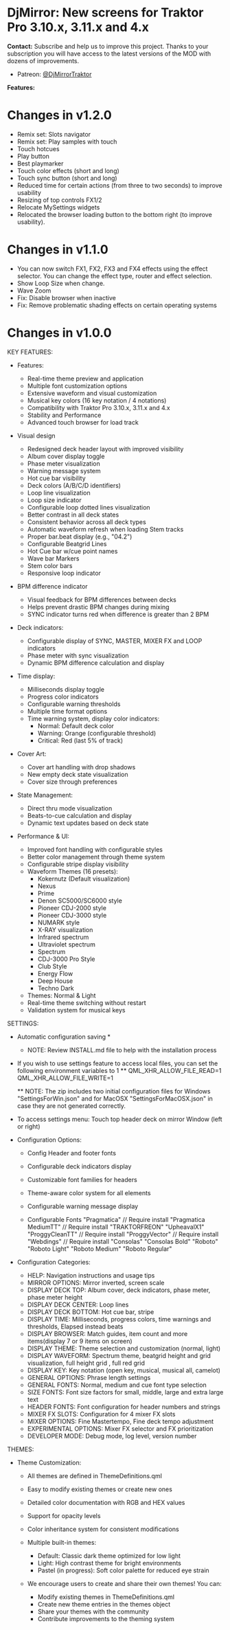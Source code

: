 # DjMirror: New screens for **Traktor Pro 3.10.x, 3.11.x and 4.x**

**Contact:**
  Subscribe and help us to improve this project. Thanks to your subscription you will have access to the latest versions of the MOD with dozens of improvements.

  - Patreon: [@DjMirrorTraktor](https://www.patreon.com/DjMirrorTraktor)

**Features:**
# Changes in v1.2.0
  - Remix set: Slots navigator
  - Remix set: Play samples with touch
  - Touch hotcues
  - Play button
  - Best playmarker
  - Touch color effects (short and long)  
  - Touch sync button (short and long)
  - Reduced time for certain actions (from three to two seconds) to improve usability
  - Resizing of top controls FX1/2
  - Relocate MySettings widgets
  - Relocated the browser loading button to the bottom right (to improve usability).

# Changes in v1.1.0
  - You can now switch FX1, FX2, FX3 and FX4 effects using the effect selector. You can change the effect type, router and effect selection.
  - Show Loop Size when change.
  - Wave Zoom
  - Fix: Disable browser when inactive
  - Fix: Remove problematic shading effects on certain operating systems

# Changes in v1.0.0
  KEY FEATURES:

  - Features:
    - Real-time theme preview and application
    - Multiple font customization options
    - Extensive waveform and visual customization
    - Musical key colors (16 key notation / 4 notations)
    - Compatibility with Traktor Pro 3.10.x, 3.11.x and 4.x
    - Stability and Performance
    - Advanced touch browser for load track

  - Visual design
    - Redesigned deck header layout with improved visibility
    - Album cover display toggle
    - Phase meter visualization
    - Warning message system
    - Hot cue bar visibility
    - Deck colors (A/B/C/D identifiers)
    - Loop line visualization
    - Loop size indicator
    - Configurable loop dotted lines visualization
    - Better contrast in all deck states
    - Consistent behavior across all deck types
    - Automatic waveform refresh when loading Stem tracks
    - Proper bar.beat display (e.g., "04.2")
    - Configurable Beatgrid Lines
    - Hot Cue bar w/cue point names
    - Wave bar Markers
    - Stem color bars
    - Responsive loop indicator

  - BPM difference indicator
    - Visual feedback for BPM differences between decks
    - Helps prevent drastic BPM changes during mixing
    - SYNC indicator turns red when difference is greater than 2 BPM

  - Deck indicators:
    - Configurable display of SYNC, MASTER, MIXER FX and LOOP indicators
    - Phase meter with sync visualization
    - Dynamic BPM difference calculation and display

  - Time display:
    - Milliseconds display toggle
    - Progress color indicators
    - Configurable warning thresholds
    - Multiple time format options
    - Time warning system, display color indicators:
      - Normal: Default deck color
      - Warning: Orange (configurable threshold)
      - Critical: Red (last 5% of track)

  - Cover Art:
    - Cover art handling with drop shadows
    - New empty deck state visualization
    - Cover size through preferences

  - State Management:
    - Direct thru mode visualization
    - Beats-to-cue calculation and display
    - Dynamic text updates based on deck state

  - Performance & UI:
    - Improved font handling with configurable styles
    - Better color management through theme system
    - Configurable stripe display visibility
    - Waveform Themes (16 presets):
      * Kokernutz (Default visualization)
      * Nexus
      * Prime
      * Denon SC5000/SC6000 style
      * Pioneer CDJ-2000 style
      * Pioneer CDJ-3000 style
      * NUMARK style
      * X-RAY visualization
      * Infrared spectrum
      * Ultraviolet spectrum
      * Spectrum
      * CDJ-3000 Pro Style
      * Club Style
      * Energy Flow
      * Deep House
      * Techno Dark
    - Themes: Normal & Light
    - Real-time theme switching without restart
    - Validation system for musical keys

  SETTINGS:
  - Automatic configuration saving *
    * NOTE: Review INSTALL.md file to help with the installation process

  - If you wish to use settings feature to access local files, you can set the following environment variables to 1 **
        QML_XHR_ALLOW_FILE_READ=1
        QML_XHR_ALLOW_FILE_WRITE=1

    ** NOTE: The zip includes two initial configuration files for Windows "SettingsForWin.json" and for MacOSX "SettingsForMacOSX.json" in case they are not generated correctly.

  - To access settings menu: Touch top header deck on mirror Window (left or right)

  - Configuration Options:
    - Config Header and footer fonts

    - Configurable deck indicators display
    - Customizable font families for headers
    - Theme-aware color system for all elements
    - Configurable warning message display
    - Configurable Fonts
        "Pragmatica"            // Require install
        "Pragmatica MediumTT"   // Require install
        "TRAKTORFREON"
        "UpheavalX1"
        "ProggyCleanTT"         // Require install
        "ProggyVector"          // Require install
        "Webdings"              // Require install
        "Consolas"
        "Consolas Bold"
        "Roboto"
        "Roboto Light"
        "Roboto Medium"
        "Roboto Regular"

  - Configuration Categories:
    - HELP: Navigation instructions and usage tips
    - MIRROR OPTIONS: Mirror inverted, screen scale
    - DISPLAY DECK TOP: Album cover, deck indicators, phase meter, phase meter height
    - DISPLAY DECK CENTER: Loop lines
    - DISPLAY DECK BOTTOM: Hot cue bar, stripe
    - DISPLAY TIME: Milliseconds, progress colors, time warnings and thresholds, Elapsed instead beats
    - DISPLAY BROWSER: Match guides, item count and more items(display 7 or 9 items on screen)
    - DISPLAY THEME: Theme selection and customization (normal, light)
    - DISPLAY WAVEFORM: Spectrum theme, beatgrid height and grid visualization, full height grid , full red grid
    - DISPLAY KEY: Key notation (open key, musical, musical all, camelot)
    - GENERAL OPTIONS: Phrase length settings
    - GENERAL FONTS: Normal, medium and cue font type selection
    - SIZE FONTS: Font size factors for small, middle, large and extra large text
    - HEADER FONTS: Font configuration for header numbers and strings
    - MIXER FX SLOTS: Configuration for 4 mixer FX slots
    - MIXER OPTIONS: Fine Mastertempo, Fine deck tempo adjustment
    - EXPERIMENTAL OPTIONS: Mixer FX selector and FX prioritization
    - DEVELOPER MODE: Debug mode, log level, version number

  THEMES:

  - Theme Customization:
    - All themes are defined in ThemeDefinitions.qml
    - Easy to modify existing themes or create new ones
    - Detailed color documentation with RGB and HEX values
    - Support for opacity levels
    - Color inheritance system for consistent modifications

    - Multiple built-in themes:
      * Default: Classic dark theme optimized for low light
      * Light: High contrast theme for bright environments
      * Pastel (in progress): Soft color palette for reduced eye strain

    - We encourage users to create and share their own themes! You can:
      * Modify existing themes in ThemeDefinitions.qml
      * Create new theme entries in the themes object
      * Share your themes with the community
      * Contribute improvements to the theming system




